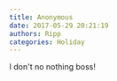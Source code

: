 ```yaml
---
title: Anonymous
date: 2017-05-29 20:21:19
authors: Ripp
categories: Holiday
---
```


 I don't no nothing boss!